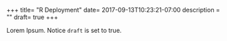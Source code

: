 +++
title= "R Deployment"
date= 2017-09-13T10:23:21-07:00
description = ""
draft= true
+++

Lorem Ipsum.
Notice `draft` is set to true.
